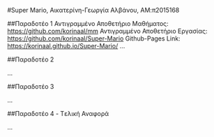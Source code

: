 #Super Mario, Αικατερίνη-Γεωργία Αλβάνου, ΑΜ:π2015168

##Παραδοτέο 1
Αντιγραμμένο Αποθετήριο Μαθήματος: https://github.com/korinaal/mm
Αντιγραμμένο Αποθετήριο Εργασίας: https://github.com/korinaal/Super-Mario
Github-Pages Link: https://korinaal.github.io/Super-Mario/
...

##Παραδοτέο 2

...

##Παραδοτέο 3

...

##Παραδοτέο 4 - Tελική Αναφορά

...
